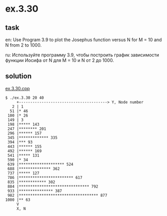 # ex.3.30

## task

en: Use Program 3.9 to plot the Josephus function versus N for M =
10 and N from 2 to 1000.

ru: Используйте программу 3.9, чтобы построить график зависимости
функции Иосифа от N для M = 10 и N от 2 до 1000.

## solution

[ex.3.30.cpp](./ex.3.30.cpp)

```
$ ./ex.3.30 20 40
     +---------------------------------------> Y, Node number
   2 | 1
  51 |* 46
 100 |* 26
 149 | 3
 198 |***** 143
 247 |******** 201
 296 |****** 157
 345 |************* 335
 394 |*** 93
 443 |****** 155
 492 |****** 169
 541 |***** 131
 590 |* 34
 639 |******************** 524
 688 |************** 362
 737 |***** 127
 786 |************************ 617
 835 |************ 302
 884 |******************************* 792
 933 |*************** 387
 982 |*********************************** 877
1000 |** 63
     V
     X, N
```
